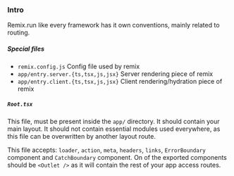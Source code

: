 ### Intro
Remix.run like every framework has it own conventions, mainly related to routing. 

##### Special files
- ``remix.config.js`` Config file used by remix
- ``app/entry.server.{ts,tsx,js,jsx}`` Server rendering piece of remix
- ``app/entry.client.{ts,tsx,js,jsx}`` Client rendering/hydration piece of remix

##### ``Root.tsx``
This file, must be present inside the ``app/``  directory. It should contain your main layout. It should not contain essential modules used everywhere, as this file can be overwritten by another layout route.
	
This file accepts: ``loader``, ``action``, ``meta``, ``headers``, ``links``, ``ErrorBoundary`` component and ``CatchBoundary`` component. 
On of the exported components should be ``<Outlet />`` as it will contain the rest of your app access routes.




